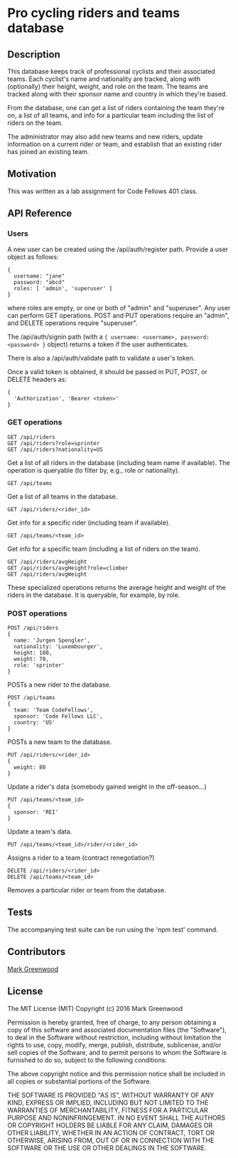 # Pro cycling riders and teams database

## Description

This database keeps track of professional cyclists and their associated teams.
Each cyclist's name and nationality are tracked, along with (optionally) their
height, weight, and role on the team. The teams are tracked along with their
sponsor name and country in which they're based.

From the database, one can get a list of riders containing the team they're on,
a list of all teams, and info for a particular team including the list of riders on the
team.

The administrator may also add new teams and new riders, update information on a current
rider or team, and establish that an existing rider has joined an existing team.

## Motivation

This was written as a lab assignment for Code Fellows 401 class.

## API Reference

### Users

A new user can be created using the /api/auth/register path. Provide a user object as follows:
```
{
  username: "jane"
  password: "abcd"
  roles: [ 'admin', 'superuser' ]
}
```
where roles are empty, or one or both of "admin" and "superuser". Any user can perform GET 
operations. POST and PUT operations require an "admin", and DELETE operations require "superuser".

The /api/auth/signin path (with a `{ username: <username>, password: <password> }` object) returns a token
if the user authenticates.

There is also a /api/auth/validate path to validate a user's token.

Once a valid token is obtained, it should be passed in PUT, POST, or DELETE headers as:
```
{
  'Authorization', 'Bearer <token>'
}
```

### GET operations

```
GET /api/riders
GET /api/riders?role=sprinter
GET /api/riders?nationality=US
```

Get a list of all riders in the database (including team name if available).
The operation is queryable (to filter by, e.g., role or nationality).

```
GET /api/teams
```

Get a list of all teams in the database.

```
GET /api/riders/<rider_id>
```

Get info for a specific rider (including team if available).

```
GET /api/teams/<team_id>
```

Get info for a specific team (including a list of riders on the team).

```
GET /api/riders/avgHeight
GET /api/riders/avgHeight?role=climber
GET /api/riders/avgWeight
```

These specialized operations returns the average height and weight of the riders in the
database. It is queryable, for example, by role.

### POST operations

```
POST /api/riders
{
  name: 'Jurgen Spengler',
  nationality: 'Luxembourger',
  height: 180,
  weight: 70,
  role: 'sprinter'
}
```

POSTs a new rider to the database.

```
POST /api/teams
{
  team: 'Team CodeFellows',
  sponsor: 'Code Fellows LLC',
  country: 'US'
}
```

POSTs a new team to the database.

```
PUT /api/riders/<rider_id>
{
  weight: 80
}
```

Update a rider's data (somebody gained weight in the off-season...)

```
PUT /api/teams/<team_id>
{
  sponsor: 'REI'
}
```

Update a team's data.

```
PUT /api/teams/<team_id>/rider/<rider_id>
```

Assigns a rider to a team (contract renegotiation?)

```
DELETE /api/riders/<rider_id>
DELETE /api/teams/<team_id>
```

Removes a particular rider or team from the database.

## Tests

The accompanying test suite can be run using the 'npm test' command.

## Contributors

[Mark Greenwood](https://github.com/markgreenwood)

## License

The MIT License (MIT)
Copyright (c) 2016 Mark Greenwood

Permission is hereby granted, free of charge, to any person obtaining a copy of this software and associated documentation files (the "Software"), to deal in the Software without restriction, including without limitation the rights to use, copy, modify, merge, publish, distribute, sublicense, and/or sell copies of the Software, and to permit persons to whom the Software is furnished to do so, subject to the following conditions:

The above copyright notice and this permission notice shall be included in all copies or substantial portions of the Software.

THE SOFTWARE IS PROVIDED "AS IS", WITHOUT WARRANTY OF ANY KIND, EXPRESS OR IMPLIED, INCLUDING BUT NOT LIMITED TO THE WARRANTIES OF MERCHANTABILITY, FITNESS FOR A PARTICULAR PURPOSE AND NONINFRINGEMENT. IN NO EVENT SHALL THE AUTHORS OR COPYRIGHT HOLDERS BE LIABLE FOR ANY CLAIM, DAMAGES OR OTHER LIABILITY, WHETHER IN AN ACTION OF CONTRACT, TORT OR OTHERWISE, ARISING FROM, OUT OF OR IN CONNECTION WITH THE SOFTWARE OR THE USE OR OTHER DEALINGS IN THE SOFTWARE.
